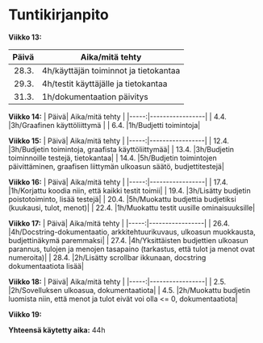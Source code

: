 # Tuntikirjanpito

**Viikko 13:**

| Päivä| Aika/mitä tehty |
|-----:|-----------------|
| 28.3.|4h/käyttäjän toiminnot ja tietokantaa  |
| 29.3.|4h/testit käyttäjälle ja tietokantaa |
| 31.3.|1h/dokumentaation päivitys |

**Viikko 14:**
| Päivä| Aika/mitä tehty |
|-----:|-----------------|
| 4.4. |3h/Graafinen käyttöliittymä |
| 6.4. |1h/Budjetti toimintoja|

**Viikko 15:**
| Päivä| Aika/mitä tehty |
|-----:|-----------------|
| 12.4. |3h/Budjetin toimintoja, graafista käyttöliittymää|
| 13.4. |3h/Budjetin toiminnoille testejä, tietokantaa|
| 14.4. |5h/Budjetin toimintojen päivittäminen, graafisen liittymän ulkoasun säätö, budjettitestejä|

**Viikko 16:**
| Päivä| Aika/mitä tehty |
|-----:|-----------------|
| 17.4. |1h/Korjattu koodia niin, että kaikki testit toimii|
| 19.4. |3h/Lisätty budjetin poistotoiminto, lisää testejä|
| 20.4. |5h/Muokattu budjettia budjetiksi (kuukausi, tulot, menot)|
| 22.4. |1h/Muokattu testit uusille ominaisuuksille|

**Viikko 17:**
| Päivä| Aika/mitä tehty |
|-----:|-----------------|
| 26.4. |4h/Docstring-dokumentaatio, arkkitehtuurikuvaus, ulkoasun muokkausta, budjettinäkymä paremmaksi|
| 27.4. |4h/Yksittäisten budjettien ulkoasun parannus, tulojen ja menojen tasapaino (tarkastus, että tulot ja menot ovat numeroita)|
| 28.4. |2h/Lisätty scrollbar ikkunaan, docstring dokumentaatiota lisää|

**Viikko 18:**
| Päivä| Aika/mitä tehty |
|-----:|-----------------|
| 2.5. |2h/Sovelluksen ulkoasua, dokumentaatiota|
| 4.5. |2h/Muokattu budjetin luomista niin, että menot ja tulot eivät voi olla <= 0, dokumentaatiota|

**Viikko 19:**

**Yhteensä käytetty aika:**
44h
